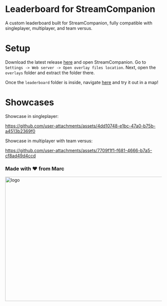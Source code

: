 # Leaderboard for StreamCompanion

A custom leaderboard built for StreamCompanion, fully compatible with singleplayer, multiplayer, and team versus.

# Setup

Download the latest release [here](https://github.com/fireblaze3028/sc-leaderboard/releases/latest) and open StreamCompanion. Go to `Settings -> Web server -> Open overlay files location`. Next, open the `overlays` folder and extract the folder there.

Once the `leaderboard` folder is inside, navigate [here](http://localhost:20727/overlays/leaderboard/) and try it out in a map!

# Showcases

Showcase in singleplayer:

https://github.com/user-attachments/assets/4dd10748-e1bc-47a0-b75b-a4513b2369f0

Showcase in multiplayer with team versus:

https://github.com/user-attachments/assets/7709f1f1-f681-4666-b7a5-cf8ad49d4ccd

### Made with ❤️ from Marc

<img width="1000" height="400" alt="logo" src="https://github.com/user-attachments/assets/919204cd-29a9-41de-9471-2a0a8b4fca76" />
